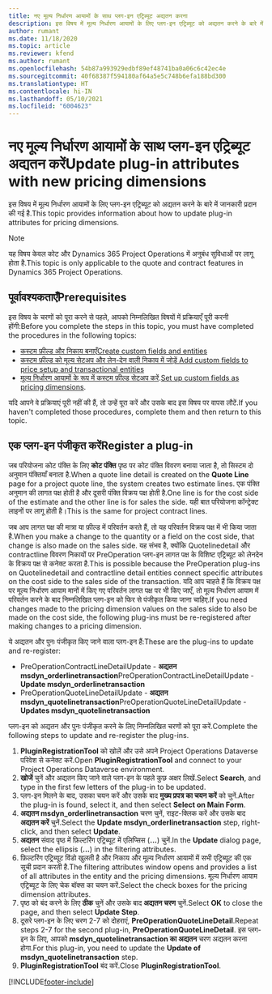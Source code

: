 ```yaml
---
title: नए मूल्य निर्धारण आयामों के साथ प्लग-इन एट्रिब्यूट अद्यतन करना
description: इस विषय में मूल्य निर्धारण आयामों के लिए प्लग-इन एट्रिब्यूट को अद्यतन करने के बारे में जानकारी प्रदान की गई है.
author: rumant
ms.date: 11/18/2020
ms.topic: article
ms.reviewer: kfend
ms.author: rumant
ms.openlocfilehash: 54b87a993929edbf89ef48741ba0a06c6c42ec4e
ms.sourcegitcommit: 40f68387f594180af64a5e5c748b6efa188bd300
ms.translationtype: HT
ms.contentlocale: hi-IN
ms.lasthandoff: 05/10/2021
ms.locfileid: "6004623"
---
```

# <a name="update-plug-in-attributes-with-new-pricing-dimensions"></a><span data-ttu-id="23691-103">नए मूल्य निर्धारण आयामों के साथ प्लग-इन एट्रिब्यूट अद्यतन करें</span><span class="sxs-lookup"><span data-stu-id="23691-103">Update plug-in attributes with new pricing dimensions</span></span>

<span data-ttu-id="23691-104">इस विषय में मूल्य निर्धारण आयामों के लिए प्लग-इन एट्रिब्यूट को अद्यतन करने के बारे में जानकारी प्रदान की गई है.</span><span class="sxs-lookup"><span data-stu-id="23691-104">This topic provides information about how to update plug-in attributes for pricing dimensions.</span></span>

> [!NOTE]
> <span data-ttu-id="23691-105">यह विषय केवल कोट और Dynamics 365 Project Operations में अनुबंध सुविधाओं पर लागू होता है.</span><span class="sxs-lookup"><span data-stu-id="23691-105">This topic is only applicable to the quote and contract features in Dynamics 365 Project Operations.</span></span>

## <a name="prerequisites"></a><span data-ttu-id="23691-106">पूर्वावश्यकताएँ</span><span class="sxs-lookup"><span data-stu-id="23691-106">Prerequisites</span></span>
<span data-ttu-id="23691-107">इस विषय के चरणों को पूरा करने से पहले, आपको निम्नलिखित विषयों में प्रक्रियाएँ पूरी करनी होंगी:</span><span class="sxs-lookup"><span data-stu-id="23691-107">Before you complete the steps in this topic, you must have completed the procedures in the following topics:</span></span>

  - [<span data-ttu-id="23691-108">कस्टम फ़ील्ड और निकाय बनाएँ</span><span class="sxs-lookup"><span data-stu-id="23691-108">Create custom fields and entities</span></span>](create-custom-fields-entities-pricing-dimensions.md) 
  - [<span data-ttu-id="23691-109">कस्टम फ़ील्ड को मूल्य सेटअप और लेन-देन वाली निकाय में जोड़ें </span><span class="sxs-lookup"><span data-stu-id="23691-109">Add custom fields to price setup and transactional entities</span></span>](add-custom-fields-price-setup-transactional-entities.md)
  - <span data-ttu-id="23691-110">[मूल्य निर्धारण आयामों के रूप में कस्टम फ़ील्ड सेटअप करें](set-up-custom-fields-pricing-dimensions.md).</span><span class="sxs-lookup"><span data-stu-id="23691-110">[Set up custom fields as pricing dimensions](set-up-custom-fields-pricing-dimensions.md).</span></span> 
  
<span data-ttu-id="23691-111">यदि आपने वे प्रक्रियाएं पूरी नहीं की हैं, तो उन्हें पूरा करें और उसके बाद इस विषय पर वापस लौटें.</span><span class="sxs-lookup"><span data-stu-id="23691-111">If you haven't completed those procedures, complete them and then return to this topic.</span></span>

## <a name="register-a-plug-in"></a><span data-ttu-id="23691-112">एक प्लग-इन पंजीकृत करें</span><span class="sxs-lookup"><span data-stu-id="23691-112">Register a plug-in</span></span>
<span data-ttu-id="23691-113">जब परियोजना कोट पंक्ति के लिए **कोट पंक्ति** पृष्ठ पर कोट पंक्ति विवरण बनाया जाता है, तो सिस्टम दो अनुमान पंक्तियाँ बनाता है.</span><span class="sxs-lookup"><span data-stu-id="23691-113">When a quote line detail is created on the **Quote Line** page for a project quote line, the system creates two estimate lines.</span></span> <span data-ttu-id="23691-114">एक पंक्ति अनुमान की लागत पक्ष होती है और दूसरी पंक्ति विक्रय पक्ष होती है.</span><span class="sxs-lookup"><span data-stu-id="23691-114">One line is for the cost side of the estimate and the other line is for sales the side.</span></span> <span data-ttu-id="23691-115">यही बात परियोजना कॉन्ट्रेक्ट लाइनों पर लागू होती है।</span><span class="sxs-lookup"><span data-stu-id="23691-115">This is the same  for project contract lines.</span></span>

<span data-ttu-id="23691-116">जब आप लागत पक्ष की मात्रा या फ़ील्ड में परिवर्तन करते हैं, तो यह परिवर्तन विक्रय पक्ष में भी किया जाता है.</span><span class="sxs-lookup"><span data-stu-id="23691-116">When you make a change to the quantity or a field on the cost side, that change is also made on the sales side.</span></span> <span data-ttu-id="23691-117">यह संभव है, क्योंकि Quotelinedetail और contractline विवरण निकायों पर PreOperation प्लग-इन लागत पक्ष के विशिष्ट एट्रिब्यूट को लेनदेन के विक्रय पक्ष से कनेक्ट करता है.</span><span class="sxs-lookup"><span data-stu-id="23691-117">This is possible because the PreOperation plug-ins on Quotelinedetail and contractline detail entities connect specific attributes on the cost side to the sales side of the transaction.</span></span> <span data-ttu-id="23691-118">यदि आप चाहते हैं कि विक्रय पक्ष पर मूल्य निर्धारण आयाम मानों में किए गए परिवर्तन लागत पक्ष पर भी किए जाएँ, तो मूल्य निर्धारण आयाम में परिवर्तन करने के बाद निम्नलिखित प्लग-इन को फिर से पंजीकृत किया जाना चाहिए.</span><span class="sxs-lookup"><span data-stu-id="23691-118">If you need changes made to the pricing dimension values on the sales side to also be made on the cost side, the following plug-ins must be re-registered after making changes to a pricing dimension.</span></span>

<span data-ttu-id="23691-119">ये अद्यतन और पुनः पंजीकृत किए जाने वाला प्लग-इन हैं:</span><span class="sxs-lookup"><span data-stu-id="23691-119">These are the plug-ins to update and re-register:</span></span>

- <span data-ttu-id="23691-120">PreOperationContractLineDetailUpdate - **अद्यतन msdyn_orderlinetransaction**</span><span class="sxs-lookup"><span data-stu-id="23691-120">PreOperationContractLineDetailUpdate - **Update msdyn_orderlinetransaction**</span></span>
- <span data-ttu-id="23691-121">PreOperationQuoteLineDetailUpdate - **अद्यतन msdyn_quotelinetransaction**</span><span class="sxs-lookup"><span data-stu-id="23691-121">PreOperationQuoteLineDetailUpdate - **Updates msdyn_quotelinetransaction**</span></span>

<span data-ttu-id="23691-122">प्लग-इन को अद्यतन और पुनः पंजीकृत करने के लिए निम्नलिखित चरणों को पूरा करें.</span><span class="sxs-lookup"><span data-stu-id="23691-122">Complete the following steps to update and re-register the plug-ins.</span></span>

1. <span data-ttu-id="23691-123">**PluginRegistrationTool** को खोलें और उसे अपने Project Operations Dataverse परिवेश से कनेक्ट करें.</span><span class="sxs-lookup"><span data-stu-id="23691-123">Open **PluginRegistrationTool** and connect to your Project Operations Dataverse environment.</span></span>
2. <span data-ttu-id="23691-124">**खोजें** चुनें और अद्यतन किए जाने वाले प्लग-इन के पहले कुछ अक्षर लिखें.</span><span class="sxs-lookup"><span data-stu-id="23691-124">Select **Search**, and type in the first few letters of the plug-in to be updated.</span></span>
3. <span data-ttu-id="23691-125">प्लग-इन मिलने के बाद, उसका चयन करें और उसके बाद **मुख्य प्रपत्र का चयन करें** को चुनें.</span><span class="sxs-lookup"><span data-stu-id="23691-125">After the plug-in is found, select it, and then select **Select on Main Form**.</span></span>
4. <span data-ttu-id="23691-126">**अद्यतन msdyn_orderlinetransaction** चरण चुनें, राइट-क्लिक करें और उसके बाद **अद्यतन करें** चुनें.</span><span class="sxs-lookup"><span data-stu-id="23691-126">Select the **Update msdyn_orderlinetransaction** step, right-click, and then select **Update**.</span></span>
5. <span data-ttu-id="23691-127">**अद्यतन** संवाद पृष्ठ में फ़िल्टरिंग एट्रिब्यूट में एलिप्सिस (**...**) चुनें.</span><span class="sxs-lookup"><span data-stu-id="23691-127">In the **Update** dialog page, select the ellipsis (**...**) in the filtering attributes.</span></span>
6. <span data-ttu-id="23691-128">फ़िल्टरिंग एट्रिब्यूट विंडो खुलती है और निकाय और मूल्य निर्धारण आयामों में सभी एट्रिब्यूट की एक सूची प्रदान करती है.</span><span class="sxs-lookup"><span data-stu-id="23691-128">The filtering attributes window opens and provides a list of all attributes in the entity and the pricing dimensions.</span></span> <span data-ttu-id="23691-129">मूल्य निर्धारण आयाम एट्रिब्यूट के लिए चेक बॉक्स का चयन करें.</span><span class="sxs-lookup"><span data-stu-id="23691-129">Select the check boxes for the pricing dimension attributes.</span></span>
7. <span data-ttu-id="23691-130">पृष्ठ को बंद करने के लिए **ठीक** चुनें और उसके बाद **अद्यतन चरण** चुनें.</span><span class="sxs-lookup"><span data-stu-id="23691-130">Select **OK** to close the page, and then select **Update Step**.</span></span>
8. <span data-ttu-id="23691-131">दूसरे प्लग-इन के लिए चरण 2-7 को दोहराएं, **PreOperationQuoteLineDetail**.</span><span class="sxs-lookup"><span data-stu-id="23691-131">Repeat steps 2-7 for the second plug-in, **PreOperationQuoteLineDetail**.</span></span> <span data-ttu-id="23691-132">इस प्लग-इन के लिए, आपको **msdyn_quotelinetransaction का अद्यतन** चरण अद्यतन करना होगा.</span><span class="sxs-lookup"><span data-stu-id="23691-132">For this plug-in, you need to update the **Update of msdyn_quotelinetransaction** step.</span></span>
9. <span data-ttu-id="23691-133">**PluginRegistrationTool** बंद करें.</span><span class="sxs-lookup"><span data-stu-id="23691-133">Close **PluginRegistrationTool**.</span></span>


[!INCLUDE[footer-include](../includes/footer-banner.md)]